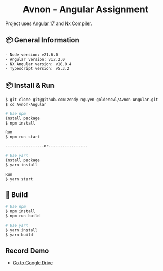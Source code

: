 <h1 align="center">Avnon - Angular Assignment</h1>

Project uses [Angular 17](https://angular.io/) and [Nx Compiler](https://nx.dev/).

## 📦 General Information

```bash
- Node version: v21.6.0
- Angular version: v17.2.0
- NX Angular version: v18.0.4
- Typescript version: v5.3.2
```

## 📦 Install & Run

```bash
$ git clone git@github.com:zendy-nguyen-goldenowl/Avnon-Angular.git
$ cd Avnon-Angular

# Use npm
Install package
$ npm install

Run
$ npm run start

-----------------or-----------------

# Use yarn
Install package
$ yarn install

Run
$ yarn start
```

## 🔨 Build

```bash
# Use npm
$ npm install
$ npm run build

# Use yarn
$ yarn install
$ yarn build
```

## Record Demo

- [Go to Google Drive](https://drive.google.com/file/d/1wgPmyGqQu_eSbSWnVKxi_FWJCmRlagZW/view?usp=drive_link)
